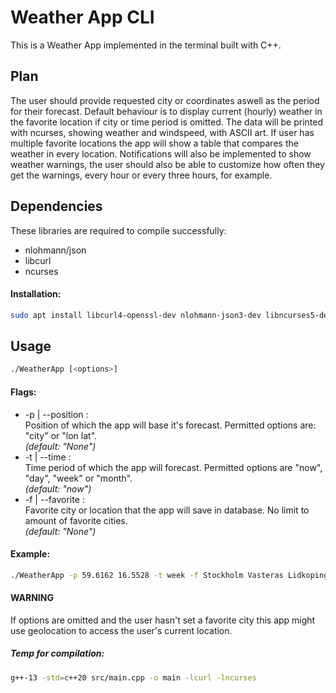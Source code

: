 # Weather App CLI
This is a Weather App implemented in the terminal built with C++.

## Plan
The user should provide requested city or coordinates aswell as the period for their forecast.
Default behaviour is to display current (hourly) weather in the favorite location if city or time period is omitted. The data will be printed with ncurses,
showing weather and windspeed, with ASCII art. If user has multiple favorite locations the app will show a table that compares the weather in every location.
Notifications will also be implemented to show weather warnings, the user should also be able to customize how often they get the warnings, every hour or every three hours,
for example.


## Dependencies
These libraries are required to compile successfully:
- nlohmann/json
- libcurl
- ncurses

#### Installation:
```bash
sudo apt install libcurl4-openssl-dev nlohmann-json3-dev libncurses5-dev libncursesw5-dev
```

## Usage

```bash
./WeatherApp [<options>]
```
#### Flags:
- -p | --position :  
    Position of which the app will base it's forecast. Permitted options are: "city" or "lon lat".  
*(default: "None")*
- -t | --time :  
    Time period of which the app will forecast. Permitted options are "now", "day", "week" or "month".  
*(default: "now")*
- -f | --favorite :  
    Favorite city or location that the app will save in database. No limit to amount of favorite cities.  
*(default: "None")*

#### Example:
```bash
./WeatherApp -p 59.6162 16.5528 -t week -f Stockholm Vasteras Lidkoping
```

#### WARNING
If options are omitted and the user hasn't set a favorite city this app might use geolocation to access the user's current location.  

   
  
##### Temp for compilation:
```bash
g++-13 -std=c++20 src/main.cpp -o main -lcurl -lncurses 
```
